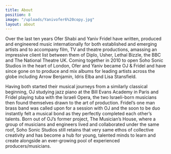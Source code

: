 ```yaml
---
title: About
position: 8
image: "/uploads/Yanivofer6%20copy.jpg"
layout: about
---
```


Over the last ten years Ofer Shabi and Yaniv Fridel have written, produced and engineered music internationally for both established and emerging artists and to accompany film, TV and theatre productions, amassing an impressive client list between them of Diplo, Usher, Lethal Bizzle, the BBC and The National Theatre UK. Coming together in 2010 to open Soho Sonic Studios in the heart of London, Ofer and Yaniv became OJ & Fridel and have since gone on to produce and mix albums for leading artists across the globe including Arrow Benjamin, Idris Elba and Lisa Stansfield.
 
Having both started their musical journeys from a similarly classical beginning, OJ studying jazz piano at the Bill Evans Academy in Paris and Fridel playing tuba with the Israeli Opera, the two Israeli-born musicians then found themselves drawn to the art of production. Fridel’s one man brass band was called upon for a session with OJ and the soon to be duo instantly felt a musical bond as they perfectly completed each other’s talents. Born out of OJ’s former project, The Musician’s House, where a group of musicians and engineers lived and collaborated under the same roof, Soho Sonic Studios still retains that very same ethos of collective creativity and has become a hub for young, talented minds to learn and create alongside an ever-growing pool of experienced producers/musicians.
